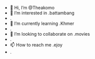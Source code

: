 - 👋 Hi, I’m @Theakomo
- 👀 I’m interested in .battambang
- .
- 🌱 I’m currently learning .Khmer
- .
- 💞️ I’m looking to collaborate on .movies
- .
- 📫 How to reach me .ejoy
- .

<!---
Theakomo/Theakomo is a ✨ special ✨ repository because its `README.md` (this file) appears on your GitHub profile.
You can click the Preview link to take a look at your changes.
--->
